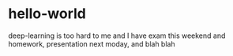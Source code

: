 # hello-world

deep-learning is too hard to me and I have exam this weekend and homework, presentation next moday, and blah blah
